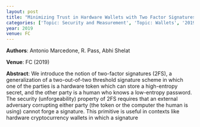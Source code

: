```yaml
---
layout: post
title: "Minimizing Trust in Hardware Wallets with Two Factor Signatures"
categories: ['Topic: Security and Measurement', 'Topic: Wallets', '2019', 'Venue: FC']
year: 2019
venue: FC
---
```

**Authors**: Antonio Marcedone, R. Pass, Abhi Shelat

**Venue**: FC (2019)

**Abstract**: We introduce the notion of two-factor signatures (2FS), a generalization of a two-out-of-two threshold signature scheme in which one of the parties is a hardware token which can store a high-entropy secret, and the other party is a human who knows a low-entropy password. The security (unforgeability) property of 2FS requires that an external adversary corrupting either party (the token or the computer the human is using) cannot forge a signature. This primitive is useful in contexts like hardware cryptocurrency wallets in which a signature
